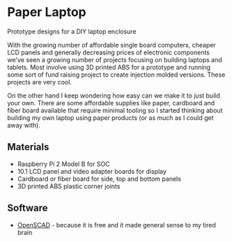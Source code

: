 
# Paper Laptop

Prototype designs for a DIY laptop enclosure

With the growing number of affordable single board computers, cheaper LCD panels and generally decreasing prices of electronic components we've seen a growing number of projects focusing on building laptops and tablets. Most involve using 3D printed ABS for a prototype and running some sort of fund raising project to create injection molded versions. These projects are very cool.

On the other hand I keep wondering how easy can we make it to just build your own.  There are some affordable supplies like paper, cardboard and fiber board available that require minimal tooling so I started thinking about building my own laptop using paper products (or as much as I could get away with).

## Materials

+ Raspberry Pi 2 Model B for SOC
+ 10.1 LCD panel and video adapter boards for display
+ Cardboard or fiber board for side, top and bottom panels
+ 3D printed ABS plastic corner joints

## Software

 + [OpenSCAD](http://www.openscad.org/) - because it is free and it made general sense to my tired brain
